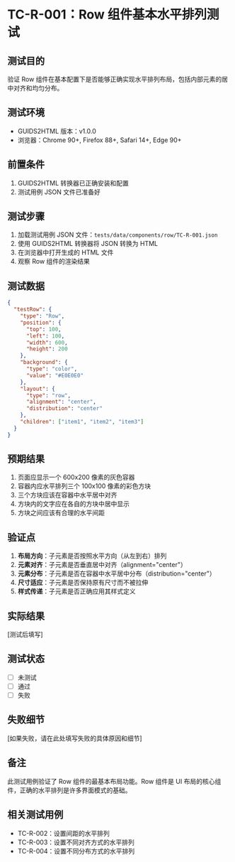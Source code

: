 # TC-R-001：Row 组件基本水平排列测试

## 测试目的

验证 Row 组件在基本配置下是否能够正确实现水平排列布局，包括内部元素的居中对齐和均匀分布。

## 测试环境

- GUIDS2HTML 版本：v1.0.0
- 浏览器：Chrome 90+, Firefox 88+, Safari 14+, Edge 90+

## 前置条件

1. GUIDS2HTML 转换器已正确安装和配置
2. 测试用例 JSON 文件已准备好

## 测试步骤

1. 加载测试用例 JSON 文件：`tests/data/components/row/TC-R-001.json`
2. 使用 GUIDS2HTML 转换器将 JSON 转换为 HTML
3. 在浏览器中打开生成的 HTML 文件
4. 观察 Row 组件的渲染结果

## 测试数据

```json
{
  "testRow": {
    "type": "Row",
    "position": {
      "top": 100,
      "left": 100,
      "width": 600,
      "height": 200
    },
    "background": {
      "type": "color",
      "value": "#E0E0E0"
    },
    "layout": {
      "type": "row",
      "alignment": "center",
      "distribution": "center"
    },
    "children": ["item1", "item2", "item3"]
  }
}
```

## 预期结果

1. 页面应显示一个 600x200 像素的灰色容器
2. 容器内应水平排列三个 100x100 像素的彩色方块
3. 三个方块应该在容器中水平居中对齐
4. 方块内的文字应在各自的方块中居中显示
5. 方块之间应该有合理的水平间距

## 验证点

1. **布局方向**：子元素是否按照水平方向（从左到右）排列
2. **元素对齐**：子元素是否垂直居中对齐（alignment="center"）
3. **元素分布**：子元素是否在容器中水平居中分布（distribution="center"）
4. **尺寸适应**：子元素是否保持原有尺寸而不被拉伸
5. **样式传递**：子元素是否正确应用其样式定义

## 实际结果

[测试后填写]

## 测试状态

- [ ] 未测试
- [ ] 通过
- [ ] 失败

## 失败细节

[如果失败，请在此处填写失败的具体原因和细节]

## 备注

此测试用例验证了 Row 组件的最基本布局功能。Row 组件是 UI 布局的核心组件，正确的水平排列是许多界面模式的基础。

## 相关测试用例

- TC-R-002：设置间距的水平排列
- TC-R-003：设置不同对齐方式的水平排列
- TC-R-004：设置不同分布方式的水平排列
